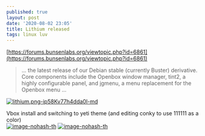 ```yaml
---
published: true
layout: post
date: '2020-08-02 23:05'
title: Lithium released
tags: linux luv 
---
```

[https://forums.bunsenlabs.org/viewtopic.php?id=6861](https://forums.bunsenlabs.org/viewtopic.php?id=6861)

> ...  the latest release of our Debian stable (currently Buster) derivative. Core components include the Openbox window manager, tint2, a highly configurable panel, and jgmenu, a menu replacement for the Openbox menu ...

[![lithium.png-ip58Kv77h4dda0l-md](https://images.weserv.nl/?url=https://i.imgur.com/1B6k9vyl.png)](https://images.weserv.nl/?url=https://i.imgur.com/1B6k9vy.png)

Vbox install and switching to yeti theme (and editing conky to use 111111 as a color)    
[![image-nohash-th](https://images.weserv.nl/?url=https://i.imgur.com/Rp0G9dib.png)](https://images.weserv.nl/?url=https://i.imgur.com/Rp0G9di.png)
[![image-nohash-th](https://images.weserv.nl/?url=https://i.imgur.com/Z9GmA3qb.png)](https://images.weserv.nl/?url=https://i.imgur.com/Z9GmA3q.png)
